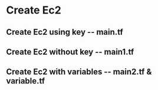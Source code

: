 # Create Ec2

## Create Ec2 using key -- main.tf

## Create Ec2 without key -- main1.tf

## Create Ec2 with variables -- main2.tf & variable.tf
